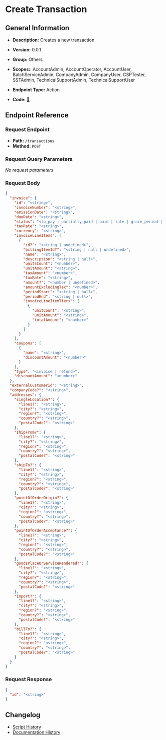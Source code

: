# Create Transaction

## General Information

- **Description:** Creates a new transaction

- **Version:** 0.0.1
- **Group:** Others
- **Scopes:**: AccountAdmin, AccountOperator, AccountUser, BatchServiceAdmin, CompanyAdmin, CompanyUser, CSPTester, SSTAdmin, TechnicalSupportAdmin, TechnicalSupportUser
- **Endpoint Type:** Action
- **Code:** [🔗](https://github.com/NangoHQ/integration-templates/tree/main/integrations/avalara-sandbox/actions/create-transaction.ts)


## Endpoint Reference

### Request Endpoint

- **Path:** `/transactions`
- **Method:** `POST`

### Request Query Parameters

_No request parameters_

### Request Body

```json
{
  "invoice": {
    "id": "<string>",
    "invoiceNumber": "<string>",
    "emissionDate": "<string>",
    "dueDate": "<string>",
    "status": "<to_pay | partially_paid | paid | late | grace_period | to_pay_batch | voided>",
    "taxRate": "<string>",
    "currency": "<string>",
    "invoiceLineItems": [
      {
        "id?": "<string | undefined>",
        "billingItemId?": "<string | null | undefined>",
        "name": "<string>",
        "description": "<string | null>",
        "unitsCount": "<number>",
        "unitAmount": "<string>",
        "taxAmount": "<number>",
        "taxRate": "<string>",
        "amount?": "<number | undefined>",
        "amountExcludingTax": "<number>",
        "periodStart": "<string | null>",
        "periodEnd": "<string | null>",
        "invoiceLineItemTiers": [
          {
            "unitCount": "<string>",
            "unitAmount": "<string>",
            "totalAmount": "<number>"
          }
        ]
      }
    ],
    "coupons": [
      {
        "name": "<string>",
        "discountAmount": "<number>"
      }
    ],
    "type": "<invoice | refund>",
    "discountAmount": "<number>"
  },
  "externalCustomerId": "<string>",
  "companyCode?": "<string>",
  "addresses": {
    "singleLocation?": {
      "line1?": "<string>",
      "city?": "<string>",
      "region?": "<string>",
      "country?": "<string>",
      "postalCode?": "<string>"
    },
    "shipFrom?": {
      "line1?": "<string>",
      "city?": "<string>",
      "region?": "<string>",
      "country?": "<string>",
      "postalCode?": "<string>"
    },
    "shipTo?": {
      "line1?": "<string>",
      "city?": "<string>",
      "region?": "<string>",
      "country?": "<string>",
      "postalCode?": "<string>"
    },
    "pointOfOrderOrigin?": {
      "line1?": "<string>",
      "city?": "<string>",
      "region?": "<string>",
      "country?": "<string>",
      "postalCode?": "<string>"
    },
    "pointOfOrderAcceptance?": {
      "line1?": "<string>",
      "city?": "<string>",
      "region?": "<string>",
      "country?": "<string>",
      "postalCode?": "<string>"
    },
    "goodsPlaceOrServiceRendered?": {
      "line1?": "<string>",
      "city?": "<string>",
      "region?": "<string>",
      "country?": "<string>",
      "postalCode?": "<string>"
    },
    "import?": {
      "line1?": "<string>",
      "city?": "<string>",
      "region?": "<string>",
      "country?": "<string>",
      "postalCode?": "<string>"
    },
    "billTo?": {
      "line1?": "<string>",
      "city?": "<string>",
      "region?": "<string>",
      "country?": "<string>",
      "postalCode?": "<string>"
    }
  }
}
```

### Request Response

```json
{
  "id": "<string>"
}
```

## Changelog

- [Script History](https://github.com/NangoHQ/integration-templates/commits/main/integrations/avalara-sandbox/actions/create-transaction.ts)
- [Documentation History](https://github.com/NangoHQ/integration-templates/commits/main/integrations/avalara-sandbox/actions/create-transaction.md)

<!-- END  GENERATED CONTENT -->





























